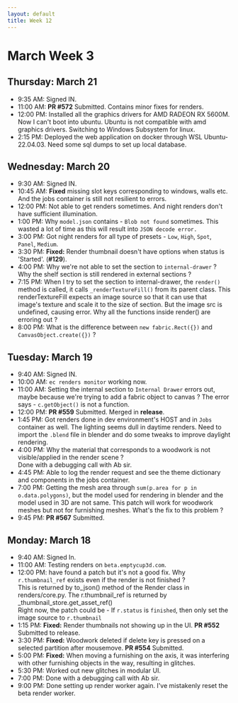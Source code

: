 ```yaml
---
layout: default
title: Week 12
---
```


# **March Week 3**
## **Thursday: March 21**
- 9:35  AM: Signed IN.
- 11:00 AM: **PR #572** Submitted. Contains minor fixes for renders.
- 12:00 PM: Installed all the graphics drivers for AMD RADEON RX 5600M. Now I can't boot into ubuntu. Ubuntu is not compatible with amd graphics drivers. Switching to Windows Subsystem for linux.
- 2:15  PM: Deployed the web application on docker through WSL Ubuntu-22.04.03. Need some sql dumps to set up local database.

## **Wednesday: March 20**
- 9:30  AM: Signed IN.
- 10:45 AM: **Fixed** missing slot keys corresponding to windows, walls etc. And the jobs container is still not resilient to errors.
- 12:00 PM: Not able to get renders sometimes. And night renders don't have sufficient illumination.
- 1:00  PM: Why `model.json` contains - `Blob not found` sometimes. This wasted a lot of time as this will result into `JSON decode error.`
- 3:00  PM: Got night renders for all type of presets - `Low`, `High`, `Spot`, `Panel`, `Medium`.
- 3:30  PM: **Fixed:** Render thumbnail doesn't have options when status is 'Started'. (**#129**).
- 4:00  PM: Why we're not able to set the section to `internal-drawer` ? Why the shelf section is still rendered in external sections ?
- 7:15  PM: When I try to set the section to internal-drawer, the `render()` method is called, it calls `_renderTextureFill()` from its parent class.
This renderTextureFill expects an image source so that it can use that image's texture and scale it to the size of section. But the image src is undefined,
causing error. Why all the functions inside render() are erroring out ?
- 8:00  PM: What is the difference between `new fabric.Rect({})` and `CanvasObject.create({})` ?

## **Tuesday: March 19**
- 9:40  AM: Signed IN.
- 10:00 AM: `ec renders monitor` working now.
- 11:00 AM: Setting the internal section to `Internal Drawer` errors out, maybe because we're trying to add a fabric object to canvas ? The error says - `c.getObject()` is not a function.
- 12:00 PM: **PR #559** Submitted. Merged in **release**.
- 1:45  PM: Got renders done in dev environment's HOST and in `Jobs` container as well. The lighting seems dull in daytime renders. Need to import the `.blend` file in blender and do some tweaks to improve daylight rendering.
- 4:00  PM: Why the material that corresponds to a woodwork is not visible/applied in the render scene ? <br>   Done with a debugging call with Ab sir. 
- 4:45  PM: Able to log the render request and see the theme dictionary and components in the jobs container.
- 7:00  PM: Getting the mesh area through `sum(p.area for p in o.data.polygons)`, but the model used for rendering in blender and the model used in 3D are not same. This patch will work for woodwork meshes but not for furnishing meshes. What's the fix to this problem ?
- 9:45  PM: **PR #567** Submitted.

## **Monday: March 18**
- 9:40  AM: Signed In.
- 11:00 AM: Testing renders on `beta.emptycup3d.com`.
- 12:00 PM:  have found a patch but it's not a good fix. Why `r.thumbnail_ref` exists even if the render is not finished ?<br>
This is returned by to_json() method of the Render class in renders/core.py. The r.thumbnail_ref is returned by _thumbnail_store.get_asset_ref()<br>
Right now, the patch could be - If `r.status` is `finished`, then only set the image source to `r.thumbnail`
- 1:15  PM: **Fixed:** Render thumbnails not showing up in the UI. **PR #552** Submitted to release.
- 3:30  PM: **Fixed:** Woodwork deleted if delete key is pressed on a selected partition after mousemove. **PR #554** Submitted.
- 5:00  PM: **Fixed:** When moving a furnishing on the axis, it was interfering with other furnishing objects in the way, resulting in glitches.
- 5:30  PM: Worked out new glitches in modular UI.
- 7:00  PM: Done with a debugging call with Ab sir.
- 9:00  PM: Done setting up render worker again. I've mistakenly reset the beta render worker.
